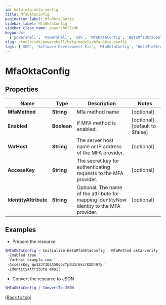```yaml
---
id: beta-mfa-okta-config
title: MfaOktaConfig
pagination_label: MfaOktaConfig
sidebar_label: MfaOktaConfig
sidebar_class_name: powershellsdk
keywords:
  ['powershell', 'PowerShell', 'sdk', 'MfaOktaConfig', 'BetaMfaOktaConfig']
slug: /tools/sdk/powershell/beta/models/mfa-okta-config
tags: ['SDK', 'Software Development Kit', 'MfaOktaConfig', 'BetaMfaOktaConfig']
---
```


# MfaOktaConfig

## Properties

| Name | Type | Description | Notes |
| --- | --- | --- | --- |
| **MfaMethod** | **String** | Mfa method name | [optional] |
| **Enabled** | **Boolean** | If MFA method is enabled. | [optional] [default to $false] |
| **VarHost** | **String** | The server host name or IP address of the MFA provider. | [optional] |
| **AccessKey** | **String** | The secret key for authenticating requests to the MFA provider. | [optional] |
| **IdentityAttribute** | **String** | Optional. The name of the attribute for mapping IdentityNow identity to the MFA provider. | [optional] |

## Examples

- Prepare the resource

```powershell
$MfaOktaConfig = Initialize-BetaMfaOktaConfig  -MfaMethod okta-verify `
 -Enabled true `
 -VarHost example.com `
 -AccessKey qw123Y3QlA5UqocYpdU3rEkzrK2D497y `
 -IdentityAttribute email
```

- Convert the resource to JSON

```powershell
$MfaOktaConfig | ConvertTo-JSON
```

[[Back to top]](#)
